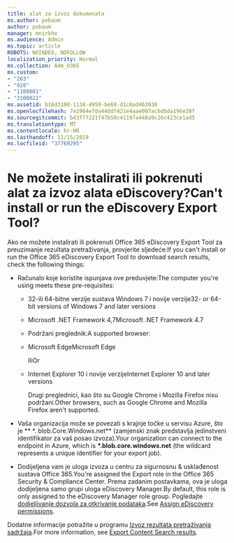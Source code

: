 ```yaml
---
title: alat za izvoz dokumenata
ms.author: pebaum
author: pebaum
manager: mnirkhe
ms.audience: Admin
ms.topic: article
ROBOTS: NOINDEX, NOFOLLOW
localization_priority: Normal
ms.collection: Adm_O365
ms.custom:
- "263"
- "928"
- "1100001"
- "3100022"
ms.assetid: b16d310d-1134-4959-be68-d1c0ad463930
ms.openlocfilehash: 7e2964ef0a44ddf421e4aae007acbdbda196e20f
ms.sourcegitcommit: b43f77221f47b50c41197a448a9c26c423ce1ad5
ms.translationtype: MT
ms.contentlocale: hr-HR
ms.lasthandoff: 11/15/2019
ms.locfileid: "37769295"
---
```

# <a name="cant-install-or-run-the-ediscovery-export-tool"></a><span data-ttu-id="79263-102">Ne možete instalirati ili pokrenuti alat za izvoz alata eDiscovery?</span><span class="sxs-lookup"><span data-stu-id="79263-102">Can't install or run the eDiscovery Export Tool?</span></span>

<span data-ttu-id="79263-103">Ako ne možete instalirati ili pokrenuti Office 365 eDiscovery Export Tool za preuzimanje rezultata pretraživanja, provjerite sljedeće:</span><span class="sxs-lookup"><span data-stu-id="79263-103">If you can't install or run the Office 365 eDiscovery Export Tool to download search results, check the following things:</span></span>
  
- <span data-ttu-id="79263-104">Računalo koje koristite ispunjava ove preduvjete:</span><span class="sxs-lookup"><span data-stu-id="79263-104">The computer you're using meets these pre-requisites:</span></span>

  - <span data-ttu-id="79263-105">32-ili 64-bitne verzije sustava Windows 7 i novije verzije</span><span class="sxs-lookup"><span data-stu-id="79263-105">32- or 64-bit versions of Windows 7 and later versions</span></span>

  - <span data-ttu-id="79263-106">Microsoft .NET Framework 4,7</span><span class="sxs-lookup"><span data-stu-id="79263-106">Microsoft .NET Framework 4.7</span></span>

  - <span data-ttu-id="79263-107">Podržani preglednik:</span><span class="sxs-lookup"><span data-stu-id="79263-107">A supported browser:</span></span>

  - <span data-ttu-id="79263-108">Microsoft Edge</span><span class="sxs-lookup"><span data-stu-id="79263-108">Microsoft Edge</span></span>

    <span data-ttu-id="79263-109">Ili</span><span class="sxs-lookup"><span data-stu-id="79263-109">Or</span></span>

  - <span data-ttu-id="79263-110">Internet Explorer 10 i novije verzije</span><span class="sxs-lookup"><span data-stu-id="79263-110">Internet Explorer 10 and later versions</span></span>

    <span data-ttu-id="79263-111">Drugi preglednici, kao što su Google Chrome i Mozilla Firefox nisu podržani.</span><span class="sxs-lookup"><span data-stu-id="79263-111">Other browsers, such as Google Chrome and Mozilla Firefox aren't supported.</span></span>

- <span data-ttu-id="79263-112">Vaša organizacija može se povezati s krajnje točke u servisu Azure, što je \*\* \*. blob.Core.Windows.net\*\* (zamjenski znak predstavlja jedinstveni identifikator za vaš posao izvoza).</span><span class="sxs-lookup"><span data-stu-id="79263-112">Your organization can connect to the endpoint in Azure, which is **\*.blob.core.windows.net** (the wildcard represents a unique identifier for your export job).</span></span>

- <span data-ttu-id="79263-113">Dodijeljena vam je uloga izvoza u centru za sigurnosnu &amp; usklađenost sustava Office 365.</span><span class="sxs-lookup"><span data-stu-id="79263-113">You're assigned the Export role in the Office 365 Security &amp; Compliance Center.</span></span> <span data-ttu-id="79263-114">Prema zadanim postavkama, ova je uloga dodijeljena samo grupi uloga eDiscovery Manager.</span><span class="sxs-lookup"><span data-stu-id="79263-114">By default, this role is only assigned to the eDiscovery Manager role group.</span></span> <span data-ttu-id="79263-115">Pogledajte [dodjeljivanje dozvola za otkrivanje podataka](https://docs.microsoft.com/office365/securitycompliance/assign-ediscovery-permissions).</span><span class="sxs-lookup"><span data-stu-id="79263-115">See [Assign eDiscovery permissions](https://docs.microsoft.com/office365/securitycompliance/assign-ediscovery-permissions).</span></span>

<span data-ttu-id="79263-116">Dodatne informacije potražite u programu [Izvoz rezultata pretraživanja sadržaja](https://docs.microsoft.com/office365/securitycompliance/export-search-results).</span><span class="sxs-lookup"><span data-stu-id="79263-116">For more information, see [Export Content Search results](https://docs.microsoft.com/office365/securitycompliance/export-search-results).</span></span>
  